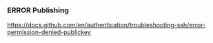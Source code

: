 ### ERROR Publishing

https://docs.github.com/en/authentication/troubleshooting-ssh/error-permission-denied-publickey